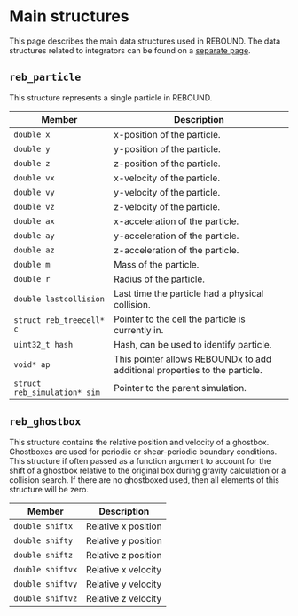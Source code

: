 # Main structures

This page describes the main data structures used in REBOUND.
The data structures related to integrators can be found on a [separate page](c_integratorstructures.md).

## `reb_particle`

This structure represents a single particle in REBOUND.

Member                      | Description
--------------------------- | --------------
`double x`                  | x-position of the particle. 
`double y`                  | y-position of the particle. 
`double z`                  | z-position of the particle. 
`double vx`                 | x-velocity of the particle. 
`double vy`                 | y-velocity of the particle. 
`double vz`                 | z-velocity of the particle. 
`double ax`                 | x-acceleration of the particle. 
`double ay`                 | y-acceleration of the particle. 
`double az`                 | z-acceleration of the particle. 
`double m`                  | Mass of the particle. 
`double r`                  | Radius of the particle. 
`double lastcollision`      | Last time the particle had a physical collision.
`struct reb_treecell* c`    | Pointer to the cell the particle is currently in.
`uint32_t hash`             | Hash, can be used to identify particle.
`void* ap`                  | This pointer allows REBOUNDx to add additional properties to the particle.
`struct reb_simulation* sim`| Pointer to the parent simulation.


## `reb_ghostbox`

This structure contains the relative position and velocity of a ghostbox. 
Ghostboxes are used for periodic or shear-periodic boundary conditions. 
This structure if often passed as a function argument to account for the shift of a ghostbox relative to the original box during gravity calculation or a collision search. 
If there are no ghostboxed used, then all elements of this structure will be zero.

Member                      | Description
--------------------------- | --------------
`double shiftx`             | Relative x position
`double shifty`             | Relative y position
`double shiftz`             | Relative z position
`double shiftvx`            | Relative x velocity
`double shiftvy`            | Relative y velocity
`double shiftvz`            | Relative z velocity


